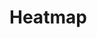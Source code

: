 <!-- This README file is going to be the one displayed on the Grafana.com website for your plugin -->

# Heatmap


